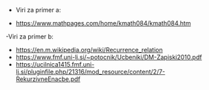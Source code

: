 - Viri za primer a:
* https://www.mathpages.com/home/kmath084/kmath084.htm

-Viri za primer b:
* https://en.m.wikipedia.org/wiki/Recurrence_relation
* https://www.fmf.uni-lj.si/~potocnik/Ucbeniki/DM-Zapiski2010.pdf
* https://ucilnica1415.fmf.uni-lj.si/pluginfile.php/21316/mod_resource/content/2/7-RekurzivneEnacbe.pdf
